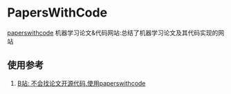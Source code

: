 # PapersWithCode

[paperswithcode](https://paperswithcode.com/) 机器学习论文&代码网站:总结了机器学习论文及其代码实现的网站


## 使用参考
1. [B站: 不会找论文开源代码,使用paperswithcode](https://www.bilibili.com/video/BV1E44y137we)
